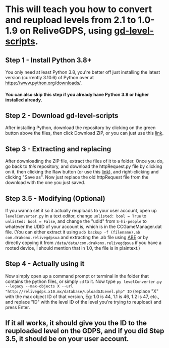 # This will teach you how to convert and reupload levels from 2.1 to 1.0-1.9 on ReliveGDPS, using [gd-level-scripts](https://github.com/qimiko/gd-level-scripts).

## Step 1 - Install Python 3.8+
You only need at least Python 3.8, you're better off just installing the latest version (currently 3.10.6) of Python over at https://www.python.org/downloads/.
#### You can also skip this step if you already have Python 3.8 or higher installed already.

## Step 2 - Download gd-level-scripts
After installing Python, download the repository by clicking on the green button above the files, then click Download ZIP, or you can just use this [link](https://github.com/qimiko/gd-level-scripts/archive/refs/heads/master.zip).

## Step 3 - Extracting and replacing
After downloading the ZIP file, extract the files of it to a folder.
Once you do, go back to *this* repository, and download the httpRequest.py file by clicking on it, then clicking the Raw button (or use this [link](https://raw.githubusercontent.com/fancythedeveloper/reuploadtoReliveGDPSguide/main/httpRequest.py)), and right-clicking and clicking "Save as".
Now just replace the old httpRequest file from the download with the one you just saved.

## Step 3.5 - Modifying (Optional)
If you wanna set it so it actually reuploads to your user account, open up `levelConverter.py` in a text editor, change `unlisted: bool = True` to `unlisted: bool = False`, and change the "udid" from `S-hi-people` to whatever the UDID of your account is, which is in the CCGameManager.dat file. (You can either extract it using `adb backup -f (filename).ab com.drakonx.relivegdpsua` and extracting the .ab file using [ABE](https://github.com/nelenkov/android-backup-extractor/releases/latest) or by directly copying it from `/data/data/com.drakonx.relivegdpsua` if you have a rooted device, I should mention that in 1.0, the file is in plaintext.)

## Step 4 - Actually using it
Now simply open up a command prompt or terminal in the folder that contains the python files, or simply `cd` to it.
Now type `py levelConverter.py --legacy --max-objects X --url "http://relivegdps.x10.mx/database/uploadGJLevel.php" ID` (replace "X" with the max object ID of that version, Eg: 1.0 is 44, 1.1 is 46, 1.2 is 47, etc., and replace "ID" with the level ID of the level you're trying to reupload) and press Enter.

## If it all works, it should give you the ID to the reuploaded level on the GDPS, and if you did Step 3.5, it should be on your user account.
